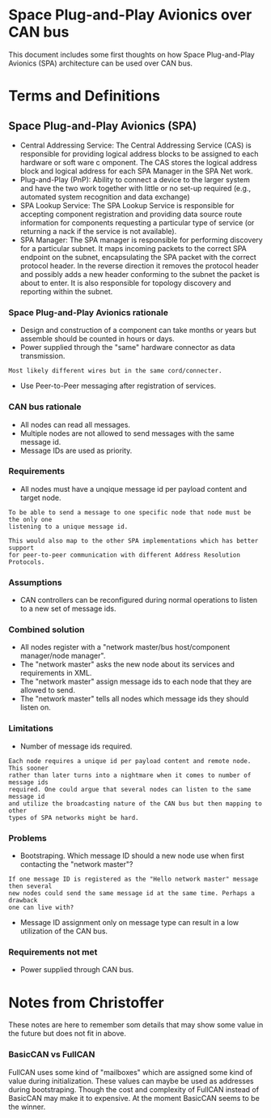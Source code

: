 Space Plug-and-Play Avionics over CAN bus
=========================================
This document includes some first thoughts on how Space Plug-and-Play Avionics
(SPA) architecture can be used over CAN bus.

# Terms and Definitions
## Space Plug-and-Play Avionics (SPA)
* Central Addressing Service: The Central Addressing Service (CAS) is
responsible for providing logical address blocks to be assigned to each
hardware or soft ware c omponent. The CAS stores the logical address block
and logical address for each SPA Manager in the SPA Net work.
* Plug-and-Play (PnP): Ability to connect a device to the larger system and
have the two work together with little or no set-up required (e.g., automated
system recognition and data exchange)
* SPA Lookup Service: The SPA Lookup Service is responsible for accepting
component registration and providing data source route information for
components requesting a particular type of service (or returning a nack if
the service is not available).
* SPA Manager: The SPA manager is responsible for performing discovery for a
particular subnet. It maps incoming packets to the correct SPA endpoint on the
subnet, encapsulating the SPA packet with the correct protocol header. In the
reverse direction it removes the protocol header and possibly adds a new header
conforming to the subnet the packet is about to enter. It is also responsible
for topology discovery and reporting within the subnet.

### Space Plug-and-Play Avionics rationale
* Design and construction of a component can take months or years but assemble
should be counted in hours or days.
* Power supplied through the "same" hardware connector as data transmission.

```
Most likely different wires but in the same cord/connecter.
```

* Use Peer-to-Peer messaging after registration of services.

### CAN bus rationale
* All nodes can read all messages.
* Multiple nodes are not allowed to send messages with the same message id.
* Message IDs are used as priority.

### Requirements
* All nodes must have a unqique message id per payload content and target node.

```
To be able to send a message to one specific node that node must be the only one
listening to a unique message id.

This would also map to the other SPA implementations which has better support
for peer-to-peer communication with different Address Resolution Protocols.
```

### Assumptions
* CAN controllers can be reconfigured during normal operations to listen to a
new set of message ids.

### Combined solution
* All nodes register with a "network master/bus host/component manager/node manager".
* The "network master" asks the new node about its services and requirements in XML.
* The "network master" assign message ids to each node that they are allowed to send.
* The "network master" tells all nodes which message ids they should listen on.

### Limitations
* Number of message ids required.

```
Each node requires a unique id per payload content and remote node. This sooner
rather than later turns into a nightmare when it comes to number of message ids
required. One could argue that several nodes can listen to the same message id
and utilize the broadcasting nature of the CAN bus but then mapping to other
types of SPA networks might be hard.
```

### Problems
* Bootstraping. Which message ID should a new node use when first
contacting the "network master"?

```
If one message ID is registered as the "Hello network master" message then several
new nodes could send the same message id at the same time. Perhaps a drawback
one can live with?
```

* Message ID assignment only on message type can result in a low utilization of
the CAN bus.

### Requirements not met
* Power supplied through CAN bus.

# Notes from Christoffer
These notes are here to remember som details that may show some value in the
future but does not fit in above.

### BasicCAN vs FullCAN
FullCAN uses some kind of "mailboxes" which are assigned some kind of value
during initialization. These values can maybe be used as addresses during
bootstraping. Though the cost and complexity of FullCAN instead of BasicCAN
may make it to expensive. At the moment BasicCAN seems to be the winner.
